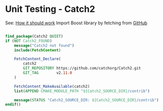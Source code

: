 # Unit Testing - Catch2


See: [How it should work](https://gitlab.com/CLIUtils/modern-cmake/-/tree/master/examples/extended-project)
Import Boost library by fetching from [GitHub](https://github.com/Orphis/boost-cmake)

```cmake

find_package(Catch2 QUIET)
if (NOT Catch2_FOUND)
	message("Catch2 not found")
	include(FetchContent)

	FetchContent_Declare(
		catch2
		GIT_REPOSITORY https://github.com/catchorg/Catch2.git
		GIT_TAG        v2.11.0
	)

	FetchContent_MakeAvailable(catch2)
	list(APPEND CMAKE_MODULE_PATH "${Catch2_SOURCE_DIR}/contrib")

	message(STATUS "Catch2_SOURCE_DIR: ${Catch2_SOURCE_DIR}/contrib")
endif()
```